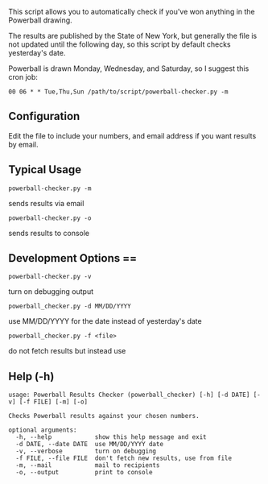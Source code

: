 This script allows you to automatically check if you've won anything in the Powerball drawing.

The results are published by the State of New York, but generally the file is not updated until the following day, so this script by default checks yesterday's date.

Powerball is drawn Monday, Wednesday, and Saturday, so I suggest this cron job:

    00 06 * * Tue,Thu,Sun /path/to/script/powerball-checker.py -m

## Configuration

Edit the file to include your numbers, and email address if you want results by email.

## Typical Usage

    powerball-checker.py -m

sends results via email

    powerball-checker.py -o

sends results to console

## Development Options ==
  
    powerball-checker.py -v

turn on debugging output

    powerball_checker.py -d MM/DD/YYYY

use MM/DD/YYYY for the date instead of yesterday's date

    powerball_checker.py -f <file>

do not fetch results but instead use <file>  

## Help (-h)

    usage: Powerball Results Checker (powerball_checker) [-h] [-d DATE] [-v] [-f FILE] [-m] [-o]

    Checks Powerball results against your chosen numbers.

    optional arguments:
      -h, --help            show this help message and exit
      -d DATE, --date DATE  use MM/DD/YYYY date
      -v, --verbose         turn on debugging
      -f FILE, --file FILE  don't fetch new results, use from file
      -m, --mail            mail to recipients
      -o, --output          print to console

  
